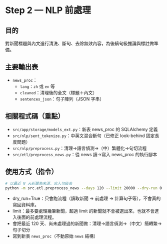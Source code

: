 
# Step 2 — NLP 前處理

## 目的
對新聞標題與內文進行清洗、斷句、去除無效內容，為後續句級推論與標註做準備。

## 主要輸出表
- `news_proc`：
    * `lang`：`zh` 或 `en` 等
    * `cleaned`：清理後的全文（標題＋內文）
    * `sentences_json`：句子陣列（JSON 字串）

## 相關程式碼（重點）
- `src/app/storage/models_ext.py`：新表 news_proc 的 SQLAlchemy 定義
- `src/nlp/sent_tokenize.py`：中英文混合斷句（已修正 look-behind 固定長度問題）
- `src/nlp/preprocess.py`：清理→語言偵測→（中）繁體化→句切流程
- `src/etl/preprocess_news.py`：從 news 讀→寫入 news_proc 的執行腳本

## 使用方式（指令）
```bash
# 以最近 N 天新聞為來源，寫入句級表
python -m src.etl.preprocess_news --days 120 --limit 20000 --dry-run 0
```

* dry_run=True：只會跑流程（讀取新聞 → 前處理 → 計算句子等），不會真的寫回資料庫。
* limit：最多要處理幾筆新聞，超過 limit 的新聞就不會被選出來，也就不會進入後面的前處理流程。
* 會把最近 120 天、尚未處理過的新聞做：清理→語言偵測→（中文）簡轉繁→句子切分
* 寫到新表 `news_proc`（不動原始 `news` 結構）
